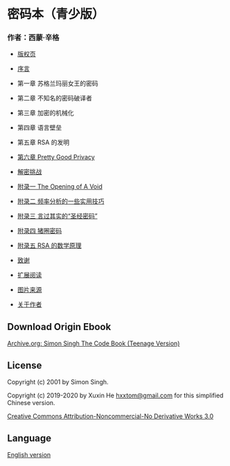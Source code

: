 # 密码本（青少版） 

### 作者：西蒙·辛格

- [版权页](zh-hans/Copyright.md)

- [序言](zh-hans/Introduction.md)

- 第一章 苏格兰玛丽女王的密码

- 第二章 不知名的密码破译者

- 第三章 加密的机械化

- 第四章 语言壁垒

- 第五章 RSA 的发明

- [第六章 Pretty Good Privacy](zh-hans/6.md) 

- [解密挑战](zh-hans/The-codebreakers-challenge.md)

- [附录一 The Opening of A Void](zh-hans/Appendix-A.md)

- [附录二 频率分析的一些实用技巧](zh-hans/Appendix-B.md)

- [附录三 言过其实的“圣经密码”](zh-hans/Appendix-C.md)

- [附录四 猪圈密码](zh-hans/Appendix-D.md)

- [附录五 RSA 的数学原理](zh-hans/Appendix-E.md)

- [致谢](zh-hans/Acknowledgments.md)

- [扩展阅读](zh-hans/Further-reading.md)

- [图片来源](zh-hans/Picture-credits.md)

- [关于作者](zh-hans/About-the-author.md)

## Download Origin Ebook

[Archive.org: Simon Singh The Code Book (Teenage Version)](https://archive.org/details/SimonSinghTheCodeBookTeenageVersion/)

## License

Copyright (c) 2001 by Simon Singh. 

Copyright (c) 2019-2020 by Xuxin He <hxxtom@gmail.com> for this simplified Chinese version. 

[Creative Commons Attribution-Noncommercial-No Derivative Works 3.0](LICENSE) 

## Language

[English version](README.en.md)
